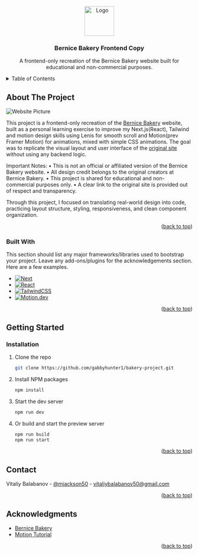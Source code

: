 <!-- Improved compatibility of back to top link: See: https://github.com/othneildrew/Best-README-Template/pull/73 -->
<a id="readme-top"></a>
<!--
*** Thanks for checking out the Best-README-Template. If you have a suggestion
*** that would make this better, please fork the repo and create a pull request
*** or simply open an issue with the tag "enhancement".
*** Don't forget to give the project a star!
*** Thanks again! Now go create something AMAZING! :D
-->



<!-- PROJECT SHIELDS -->
<!--
*** I'm using markdown "reference style" links for readability.
*** Reference links are enclosed in brackets [ ] instead of parentheses ( ).
*** See the bottom of this document for the declaration of the reference variables
*** for contributors-url, forks-url, etc. This is an optional, concise syntax you may use.
*** https://www.markdownguide.org/basic-syntax/#reference-style-links
-->

<!-- PROJECT LOGO -->
<br />
<div align="center">
  <a href="https://github.com/othneildrew/Best-README-Template">
    <img src="src/app/favicon.ico" alt="Logo" width="80" height="80">
  </a>

  <h3 align="center">Bernice Bakery Frontend Copy</h3>

  <p align="center">
    A frontend-only recreation of the Bernice Bakery website built for educational and non-commercial purposes.
    <br />
  </p>
</div>



<!-- TABLE OF CONTENTS -->
<details>
  <summary>Table of Contents</summary>
  <ol>
    <li>
      <a href="#about-the-project">About The Project</a>
      <ul>
        <li><a href="#built-with">Built With</a></li>
      </ul>
    </li>
    <li>
      <a href="#getting-started">Getting Started</a>
      <ul>
        <li><a href="#installation">Installation</a></li>
      </ul>
    </li>
    <li><a href="#contact">Contact</a></li>
    <li><a href="#acknowledgments">Acknowledgments</a></li>
  </ol>
</details>



<!-- ABOUT THE PROJECT -->
## About The Project
<img src="https://github.com/user-attachments/assets/6df01f1f-b5be-4507-8f2c-93d315169efe" alt="Website Picture">

This project is a frontend-only recreation of the [Bernice Bakery](https://bernicebakery.com/) website, built as a personal learning exercise to improve my Next.js(React), Tailwind and motion design skills using Lenis for smooth scroll and Motion(prev Framer Motion) for animations, mixed with simple CSS animations. The goal was to replicate the visual layout and user interface of the [original site](https://bernicebakery.com/) without using any backend logic.

Important Notes:
	•	This is not an official or affiliated version of the Bernice Bakery website.
	•	All design credit belongs to the original creators at Bernice Bakery.
	•	This project is shared for educational and non-commercial purposes only.
	•	A clear link to the original site is provided out of respect and transparency.

Through this project, I focused on translating real-world design into code, practicing layout structure, styling, responsiveness, and clean component organization.

<p align="right">(<a href="#readme-top">back to top</a>)</p>



### Built With

This section should list any major frameworks/libraries used to bootstrap your project. Leave any add-ons/plugins for the acknowledgements section. Here are a few examples.

* [![Next][Next.js]][Next-url]
* [![React][React.js]][React-url]
* [![TailwindCSS][TailwindCSS-badge]][TailwindCSS-url]
* [![Motion.dev][motion-badge]][motion-url]

<p align="right">(<a href="#readme-top">back to top</a>)</p>



<!-- GETTING STARTED -->
## Getting Started

### Installation

1. Clone the repo
   ```sh
   git clone https://github.com/gabbyhunter1/bakery-project.git
   ```
2. Install NPM packages
   ```sh
   npm install
   ```
3. Start the dev server
   ```sh
   npm run dev
   ```
4. Or build and start the preview server
   ```sh
   npm run build
   npm run start
   ```

<p align="right">(<a href="#readme-top">back to top</a>)</p>

<!-- CONTACT -->
## Contact

Vitaliy Balabanov - [@mjackson50](https://x.com/mjackson50_) - vitaliybalabanov50@gmail.com

<p align="right">(<a href="#readme-top">back to top</a>)</p>



<!-- ACKNOWLEDGMENTS -->
## Acknowledgments

* [Bernice Bakery](https://bernicebakery.com/)
* [Motion Tutorial](https://www.youtube.com/watch?v=znbCa4Rr054)

<p align="right">(<a href="#readme-top">back to top</a>)</p>



<!-- MARKDOWN LINKS & IMAGES -->
<!-- https://www.markdownguide.org/basic-syntax/#reference-style-links -->
[linkedin-shield]: https://img.shields.io/badge/-LinkedIn-black.svg?style=for-the-badge&logo=linkedin&colorB=555
[linkedin-url]: https://linkedin.com/in/othneildrew
[product-screenshot]: images/screenshot.png
[Next.js]: https://img.shields.io/badge/next.js-000000?style=for-the-badge&logo=nextdotjs&logoColor=white
[Next-url]: https://nextjs.org/
[React.js]: https://img.shields.io/badge/React-20232A?style=for-the-badge&logo=react&logoColor=61DAFB
[React-url]: https://reactjs.org/
[TailwindCSS-badge]: https://img.shields.io/badge/TailwindCSS-0ea5e9?style=for-the-badge&logo=tailwindcss&logoColor=white
[TailwindCSS-url]: https://tailwindcss.com/
[motion-badge]: https://img.shields.io/badge/motion.dev-FFD700?style=for-the-badge
[Motion-url]: https://motion.dev/
